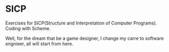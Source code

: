 # SICP
Exercises for SICP(Structure and Interpretation of Computer Programs).  
Coding with Scheme.  

Well, for the dream that be a game designer, I change my carre to software engnieer, all will start from here.